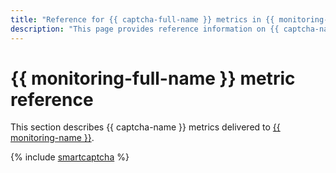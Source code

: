 ```yaml
---
title: "Reference for {{ captcha-full-name }} metrics in {{ monitoring-full-name }}"
description: "This page provides reference information on {{ captcha-name }} metrics delivered to {{ monitoring-full-name }}."
---
```


# {{ monitoring-full-name }} metric reference

This section describes {{ captcha-name }} metrics delivered to [{{ monitoring-name }}](../monitoring/).

{% include [smartcaptcha](../_includes/monitoring/metrics-ref/smartcaptcha.md) %}